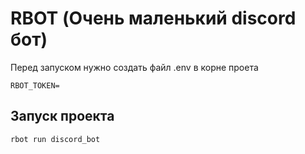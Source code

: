 # RBOT (Очень маленький discord бот)
Перед запуском нужно создать файл .env в корне проета

```
RBOT_TOKEN=
```

## Запуск проекта

```cmd
rbot run discord_bot
```

